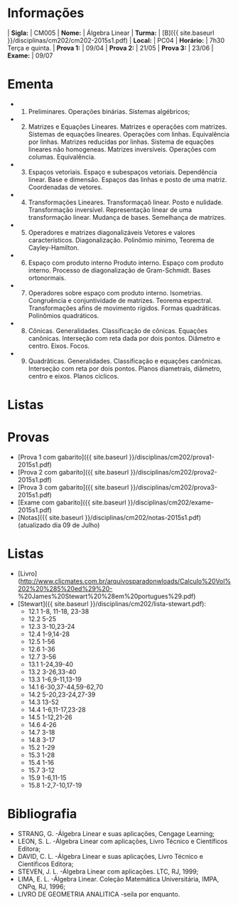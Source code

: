 

# Informações

  | **Sigla:**   | CM005
  | **Nome:**    | Álgebra Linear 
  | **Turma:**   | [B]({{ site.baseurl }}/disciplinas/cm202/cm202-2015s1.pdf)
  | **Local:**   | PC04
  | **Horário:** | 7h30 Terça e quinta.
  | **Prova 1:** | 09/04
  | **Prova 2:** | 21/05
  | **Prova 3:** | 23/06
  | **Exame:**   | 09/07

# Ementa
 
 - 1. Preliminares. Operações binárias. Sistemas algébricos;
 - 2. Matrizes e Equações Lineares. Matrizes e operações com matrizes. 
      Sistemas de equações lineares. Operações com linhas. Equivalência por linhas. Matrizes reducidas por
    linhas. Sistema de equações lineares não homogeneas. Matrizes inversíveis. Operações
    com columas. Equivalência.
 - 3. Espaços vetoriais. Espaço e subespaços vetoriais. Dependência linear. Base e dimensão.
   Espaços das linhas e posto de uma matriz. Coordenadas de vetores.
 - 4. Transformações Lineares. Transformaçaõ linear. Posto e nulidade. Transformação
   inversível. Representação linear de uma transformação linear. Mudança de bases. Semelhança de matrizes.
 - 5. Operadores e matrizes diagonalizáveis Vetores e valores característicos. 
   Diagonalização. Polinômio mínimo, Teorema de Cayley-Hamilton.
 - 6. Espaço com produto interno Produto interno. Espaço com produto interno. Processo
   de diagonalização de Gram-Schmidt. Bases ortonormais.
 - 7. Operadores sobre espaço com produto interno. Isometrias. 
   Congruência e conjuntividade de matrizes. Teorema espectral. Transformações afins de movimento rígidos.
   Formas quadráticas. Polinômios quadráticos.
 - 8. Cônicas. Generalidades. Classificação de cônicas. Equações canônicas. 
   Interseção com reta dada por dois pontos. Diâmetro e centro. Eixos. Focos.
 - 9. Quadrâticas. Generalidades. Classificação e equações canônicas. Interseção com reta
   por dois pontos. Planos diametrais, diâmetro, centro e eixos. Planos cíclicos.

# Listas

# Provas

  - [Prova 1 com gabarito]({{ site.baseurl }}/disciplinas/cm202/prova1-2015s1.pdf)
  - [Prova 2 com gabarito]({{ site.baseurl }}/disciplinas/cm202/prova2-2015s1.pdf)
  - [Prova 3 com gabarito]({{ site.baseurl }}/disciplinas/cm202/prova3-2015s1.pdf)
  - [Exame com gabarito]({{ site.baseurl }}/disciplinas/cm202/exame-2015s1.pdf)
  - [Notas]({{ site.baseurl }}/disciplinas/cm202/notas-2015s1.pdf) (atualizado
    dia 09 de Julho)



# Listas

  - [Livro](http://www.clicmates.com.br/arquivosparadonwloads/Calculo%20Vol%202%20%285%20ed%29%20-
  %20James%20Stewart%20%28em%20portugues%29.pdf)
  - [Stewart]({{ site.baseurl }}/disciplinas/cm202/lista-stewart.pdf):
    - 12.1 1-8, 11-18, 23-38
    - 12.2 5-25
    - 12.3 3-10,23-24
    - 12.4 1-9,14-28
    - 12.5 1-56
    - 12.6 1-36
    - 12.7 3-56
    - 13.1 1-24,39-40
    - 13.2 3-26,33-40
    - 13.3 1-6,9-11,13-19
    - 14.1 6-30,37-44,59-62,70
    - 14.2 5-20,23-24,27-39
    - 14.3 13-52
    - 14.4 1-6,11-17,23-28
    - 14.5 1-12,21-26
    - 14.6 4-26
    - 14.7 3-18
    - 14.8 3-17
    - 15.2 1-29
    - 15.3 1-28
    - 15.4 1-16
    - 15.7 3-12
    - 15.9 1-6,11-15
    - 15.8 1-2,7-10,17-19


# Bibliografia

- STRANG, G. -Álgebra Linear e suas aplicações, Cengage Learning;
- LEON, S. L. -Álgebra Linear com aplicações, Livro Técnico e Científicos Editora;
- DAVID, C. L. -Álgebra Linear e suas aplicações, Livro Técnico e Científicos Editora;
- STEVEN, J. L. -Álgebra Linear com aplicações. LTC, RJ, 1999;
- LIMA, E. L. -Álgebra Linear. Coleção Matemática Universitária, IMPA, CNPq, RJ, 1996;
- LIVRO DE GEOMETRIA ANALITICA -seila por enquanto.
